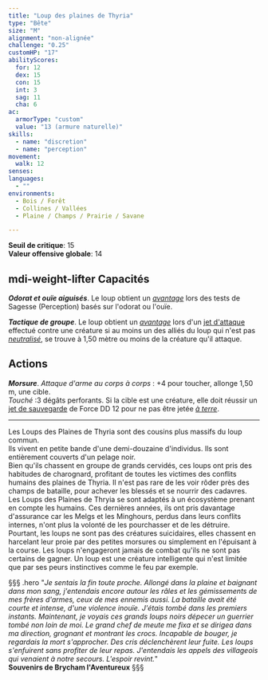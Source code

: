 ```yaml
---
title: "Loup des plaines de Thyria"
type: "Bête"
size: "M"
alignment: "non-alignée"
challenge: "0.25"
customHP: "17"
abilityScores:
  for: 12
  dex: 15
  con: 15
  int: 3
  sag: 11
  cha: 6
ac:
  armorType: "custom"
  value: "13 (armure naturelle)"
skills:
  - name: "discretion"
  - name: "perception"
movement:
  walk: 12
senses:
languages:
  - ""
environments:
  - Bois / Forêt
  - Collines / Vallées
  - Plaine / Champs / Prairie / Savane

---
```

**Seuil de critique**: 15        
**Valeur offensive globale**: 14   
## <v-icon>mdi-weight-lifter</v-icon> Capacités
_**Odorat et ouïe aiguisés**_. Le loup obtient un [_avantage_](/utiliser-les-caracteristiques/#avantage-et-desavantage) lors des tests de Sagesse (Perception) basés sur l'odorat ou l'ouïe.

_**Tactique de groupe**_. Le loup obtient un [_avantage_](/utiliser-les-caracteristiques/#avantage-et-desavantage) lors d'un [jet d'attaque](/combattre/#jets-d-attaque) effectué contre une créature si au moins un des alliés du loup qui n'est pas [_neutralisé_](/gerer-la-sante-du-personnage/#neutralise), se trouve à 1,50 mètre ou moins de la créature qu'il attaque.

## Actions
_**Morsure**_. _Attaque d'arme au corps à corps_ : +4 pour toucher, allonge 1,50 m, une cible.  
_Touché_ :3 dégâts perforants. Si la cible est une créature, elle doit réussir un [jet de sauvegarde](/utiliser-les-caracteristiques/#jets-de-sauvegarde) de Force DD 12 pour ne pas être jetée [_à terre_](/gerer-la-sante-du-personnage/#a-terre).

---

Les Loups des Plaines de Thyria sont des cousins plus massifs du loup commun.  
Ils vivent en petite bande d'une demi-douzaine d'individus. Ils sont entièrement couverts d'un pelage noir.  
Bien qu'ils chassent en groupe de grands cervidés, ces loups ont pris des habitudes de charognard, profitant de toutes les victimes des conflits humains des plaines de Thyria. Il n'est pas rare de les voir rôder près des champs de bataille, pour achever les blessés et se nourrir des cadavres. Les Loups des Plaines de Thryia se sont adaptés à un écosystème prenant en compte les humains.
Ces dernières années, ils ont pris davantage d'assurance car les Melgs et les Minghours, perdus dans leurs conflits internes, n'ont plus la volonté de les pourchasser et de les détruire.  
Pourtant, les loups ne sont pas des créatures suicidaires, elles chassent en harcelant leur proie par des petites morsures ou simplement en l'épuisant à la course. Les loups n'engageront jamais de combat qu'ils ne sont pas certains de gagner. Un loup est une créature intelligente qui n'est limitée que par ses peurs instinctives comme le feu par exemple.  

§§§ .hero
"*Je sentais la fin toute proche. Allongé dans la plaine et baignant dans mon sang, j'entendais encore autour les râles et les gémissements de mes frères d'armes, ceux de mes ennemis aussi. La bataille avait été courte et intense, d'une violence inouïe. J'étais tombé dans les premiers instants.*   *Maintenant, je voyais ces grands loups noirs dépecer un guerrier tombé non loin de moi. Le grand chef de meute me fixa et se dirigea dans ma direction, grognant et montrant les crocs. Incapable de bouger, je regardais la mort s'approcher. Des cris déclenchèrent leur fuite. Les loups s'enfuirent sans profiter de leur repas. J'entendais les appels des villageois qui venaient à notre secours. L'espoir revint.*"     
**Souvenirs de Brycham l'Aventureux**
§§§
